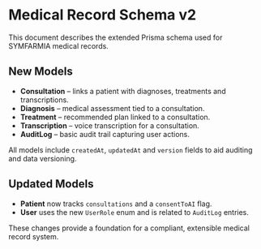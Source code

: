# Medical Record Schema v2

This document describes the extended Prisma schema used for SYMFARMIA medical records.

## New Models
- **Consultation** – links a patient with diagnoses, treatments and transcriptions.
- **Diagnosis** – medical assessment tied to a consultation.
- **Treatment** – recommended plan linked to a consultation.
- **Transcription** – voice transcription for a consultation.
- **AuditLog** – basic audit trail capturing user actions.

All models include `createdAt`, `updatedAt` and `version` fields to aid auditing and data versioning.

## Updated Models
- **Patient** now tracks `consultations` and a `consentToAI` flag.
- **User** uses the new `UserRole` enum and is related to `AuditLog` entries.

These changes provide a foundation for a compliant, extensible medical record system.
